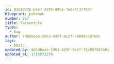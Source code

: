 ```yaml
---
id: 8351072b-b6e7-4278-94be-7ed74f3f7637
blueprint: pokemon
number: 917
title: Tarountula
types:
  - bug
author: 4d8d6ede-5963-429f-9c2f-74b897007e0c
tags:
  - basic
updated_by: 4d8d6ede-5963-429f-9c2f-74b897007e0c
updated_at: 1716572376
---
```

